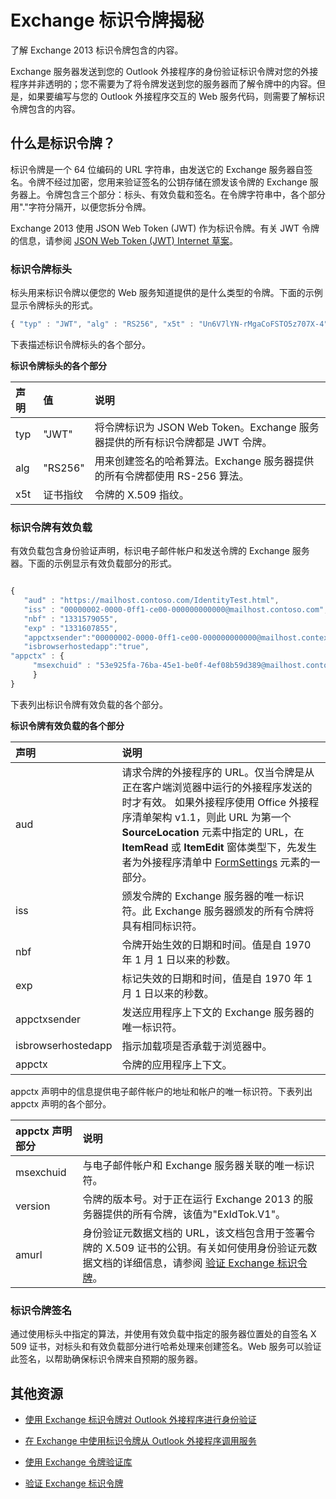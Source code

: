 
# Exchange 标识令牌揭秘
了解 Exchange 2013 标识令牌包含的内容。



Exchange 服务器发送到您的 Outlook 外接程序的身份验证标识令牌对您的外接程序并非透明的；您不需要为了将令牌发送到您的服务器而了解令牌中的内容。但是，如果要编写与您的 Outlook 外接程序交互的 Web 服务代码，则需要了解标识令牌包含的内容。

## 什么是标识令牌？


标识令牌是一个 64 位编码的 URL 字符串，由发送它的 Exchange 服务器自签名。令牌不经过加密，您用来验证签名的公钥存储在颁发该令牌的 Exchange 服务器上。令牌包含三个部分：标头、有效负载和签名。在令牌字符串中，各个部分用"."字符分隔开，以便您拆分令牌。

Exchange 2013 使用 JSON Web Token (JWT) 作为标识令牌。有关 JWT 令牌的信息，请参阅 [JSON Web Token (JWT) Internet 草案](http://self-issued.info/docs/draft-goland-json-web-token-00.html)。


### 标识令牌标头

标头用来标识令牌以便您的 Web 服务知道提供的是什么类型的令牌。下面的示例显示令牌标头的形式。

```js
{ "typ" : "JWT", "alg" : "RS256", "x5t" : "Un6V7lYN-rMgaCoFSTO5z707X-4" }
```

下表描述标识令牌标头的各个部分。


**标识令牌标头的各个部分**


|**声明**|**值**|**说明**|
|:-----|:-----|:-----|
|typ|"JWT"|将令牌标识为 JSON Web Token。Exchange 服务器提供的所有标识令牌都是 JWT 令牌。|
|alg|"RS256"|用来创建签名的哈希算法。Exchange 服务器提供的所有令牌都使用 RS-256 算法。|
|x5t|证书指纹|令牌的 X.509 指纹。|

### 标识令牌有效负载

有效负载包含身份验证声明，标识电子邮件帐户和发送令牌的 Exchange 服务器。下面的示例显示有效负载部分的形式。
```js

{ 
   "aud" : "https://mailhost.contoso.com/IdentityTest.html", 
   "iss" : "00000002-0000-0ff1-ce00-000000000000@mailhost.contoso.com", 
   "nbf" : "1331579055", 
   "exp" : "1331607855", 
   "appctxsender":"00000002-0000-0ff1-ce00-000000000000@mailhost.context.com",
   "isbrowserhostedapp":"true",
"appctx" : { 
     "msexchuid" : "53e925fa-76ba-45e1-be0f-4ef08b59d389@mailhost.contoso.com" "version" : "ExIdTok.V1" "amurl" :         "https://mailhost.contoso.com:443/autodiscover/metadata/json/1" 
     } 
}
```
下表列出标识令牌有效负载的各个部分。


**标识令牌有效负载的各个部分**


|**声明**|**说明**|
|:-----|:-----|
|aud|请求令牌的外接程序的 URL。仅当令牌是从正在客户端浏览器中运行的外接程序发送的时才有效。 如果外接程序使用 Office 外接程序清单架构 v1.1，则此 URL 为第一个  **SourceLocation** 元素中指定的 URL，在 **ItemRead** 或 **ItemEdit** 窗体类型下，先发生者为外接程序清单中 [FormSettings](http://msdn.microsoft.com/en-us/library/0d1a311d-939d-78c1-e968-89ddf7ebc4b4%28Office.15%29.aspx) 元素的一部分。|
|iss|颁发令牌的 Exchange 服务器的唯一标识符。此 Exchange 服务器颁发的所有令牌将具有相同标识符。|
|nbf|令牌开始生效的日期和时间。值是自 1970 年 1 月 1 日以来的秒数。 |
|exp|标记失效的日期和时间，值是自 1970 年 1 月 1 日以来的秒数。|
|appctxsender|发送应用程序上下文的 Exchange 服务器的唯一标识符。|
|isbrowserhostedapp|指示加载项是否承载于浏览器中。|
|appctx|令牌的应用程序上下文。 |
appctx 声明中的信息提供电子邮件帐户的地址和帐户的唯一标识符。下表列出 appctx 声明的各个部分。



|**appctx 声明部分**|**说明**|
|:-----|:-----|
|msexchuid|与电子邮件帐户和 Exchange 服务器关联的唯一标识符。|
|version|令牌的版本号。对于正在运行 Exchange 2013 的服务器提供的所有令牌，该值为"ExIdTok.V1"。|
|amurl|身份验证元数据文档的 URL，该文档包含用于签署令牌的 X.509 证书的公钥。有关如何使用身份验证元数据文档的详细信息，请参阅 [验证 Exchange 标识令牌](../outlook/validate-an-identity-token.md)。|

### 标识令牌签名

通过使用标头中指定的算法，并使用有效负载中指定的服务器位置处的自签名 X 509 证书，对标头和有效负载部分进行哈希处理来创建签名。Web 服务可以验证此签名，以帮助确保标识令牌来自预期的服务器。


## 其他资源



- [使用 Exchange 标识令牌对 Outlook 外接程序进行身份验证](../outlook/authentication.md)
    
- [在 Exchange 中使用标识令牌从 Outlook 外接程序调用服务](../outlook/call-a-service-by-using-an-identity-token.md)
    
- [使用 Exchange 令牌验证库](../outlook/use-the-token-validation-library.md)
    
- [验证 Exchange 标识令牌](../outlook/validate-an-identity-token.md)
    

